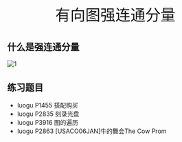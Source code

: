 <p style="text-align: center;font-size:35px">有向图强连通分量</p>

## 什么是强连通分量

![1](强连通分量.png)


## 练习题目


 - luogu P1455 搭配购买 
 - luogu P2835 刻录光盘
 - luogu P3916 图的遍历
 - luogu P2863 [USACO06JAN]牛的舞会The Cow Prom
